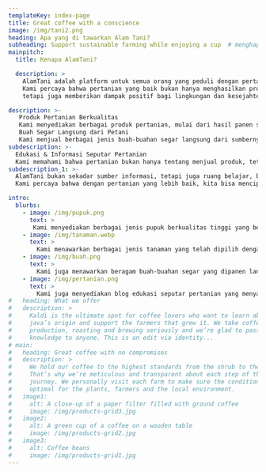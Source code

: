 ```yaml
---
templateKey: index-page
title: Great coffee with a conscience
image: /img/tani2.png
heading: Apa yang di tawarkan Alam Tani?
subheading: Support sustainable farming while enjoying a cup  # menghapus semua subheading di index-page.js jikamau di hapus kcuali yg oren
mainpitch:
  title: Kenapa AlamTani?

  description: >
    AlamTani adalah platform untuk semua orang yang peduli dengan pertanian berkelanjutan dan ingin mendukung petani lokal.
    Kami percaya bahwa pertanian yang baik bukan hanya menghasilkan produk berkualitas, 
    tetapi juga memberikan dampak positif bagi lingkungan dan kesejahteraan petani.

description: >-
   Produk Pertanian Berkualitas
   Kami menyediakan berbagai produk pertanian, mulai dari hasil panen segar, benih unggul, pupuk organik dan non-organik, hingga alat pertanian modern. Semua produk yang dijual di AlamTani berasal dari petani dan produsen terpercaya, memastikan kualitas terbaik bagi konsumen.
   Buah Segar Langsung dari Petani
   Kami menjual berbagai jenis buah-buahan segar langsung dari sumbernya, tanpa perantara yang memperpanjang rantai distribusi. Dengan begitu, konsumen mendapatkan produk dengan kesegaran maksimal, sementara petani mendapatkan harga yang lebih adil.
subdescription: >-  
  Edukasi & Informasi Seputar Pertanian
  Kami memahami bahwa pertanian bukan hanya tentang menjual produk, tetapi juga tentang berbagi ilmu. AlamTani memiliki blog dan artikel edukatif yang membahas teknologi pertanian terbaru, teknik budidaya yang efektif, strategi pemasaran hasil panen, serta inovasi yang dapat meningkatkan produktivitas petani.
subdescription_1: >-  
  AlamTani bukan sekadar sumber informasi, tetapi juga ruang belajar, berbagi, dan berkolaborasi. 
  Kami percaya bahwa dengan pertanian yang lebih baik, kita bisa menciptakan dunia yang lebih sejahtera. 🌱✨

intro:  
  blurbs:
    - image: /img/pupuk.png
      text: >
       Kami menyediakan berbagai jenis pupuk berkualitas tinggi yang bersumber langsung dari produsen terpercaya dan petani lokal. Mulai dari pupuk organik, pupuk cair, hingga pupuk berbasis teknologi modern, semuanya dirancang untuk mendukung pertumbuhan tanaman yang sehat dan hasil panen yang melimpah. Kami berkomitmen untuk menyediakan produk ramah lingkungan yang membantu meningkatkan produktivitas pertanian.
    - image: /img/tanaman.webp
      text: >
        Kami menawarkan berbagai jenis tanaman yang telah dipilih dengan cermat untuk memenuhi kebutuhan penghobi hingga pelaku agribisnis. Baik Anda seorang pemula yang baru memulai hobi berkebun atau seorang petani berpengalaman, kami menyediakan beragam tanaman mulai dari bibit buah,hingga tanaman herbal yang siap tumbuh subur di lingkungan Anda.
    - image: /img/buah.png
      text: >
        Kami juga menawarkan beragam buah-buahan segar yang dipanen langsung dari sumber terpercaya. Dengan menjaga kualitas dan kesegarannya, kami menyediakan buah untuk konsumsi pribadi, bisnis kuliner, hingga keperluan grosir. Setiap buah dipilih dengan cermat dan didistribusikan dengan standar tinggi agar tetap segar, bernutrisi, dan siap dinikmati kapan saja.
    - image: /img/pertanian.png
      text: >
        Kami juga menyediakan blog edukasi seputar pertanian yang menyajikan berbagai informasi bermanfaat bagi petani, penghobi, dan pelaku agribisnis. Dari teknik bercocok tanam yang efisien, tips perawatan tanaman, hingga inovasi terbaru di dunia pertanian, kami hadir untuk membantu Anda memahami dan mengembangkan potensi pertanian dengan lebih baik.
#   heading: What we offer
#   description: >
#     Kaldi is the ultimate spot for coffee lovers who want to learn about their
#     java’s origin and support the farmers that grew it. We take coffee
#     production, roasting and brewing seriously and we’re glad to pass that
#     knowledge to anyone. This is an edit via identity...
# main:
#   heading: Great coffee with no compromises
#   description: >
#     We hold our coffee to the highest standards from the shrub to the cup.
#     That’s why we’re meticulous and transparent about each step of the coffee’s
#     journey. We personally visit each farm to make sure the conditions are
#     optimal for the plants, farmers and the local environment.
#   image1:
#     alt: A close-up of a paper filter filled with ground coffee
#     image: /img/products-grid3.jpg
#   image2:
#     alt: A green cup of a coffee on a wooden table
#     image: /img/products-grid2.jpg
#   image3:
#     alt: Coffee beans
#     image: /img/products-grid1.jpg
---
```


